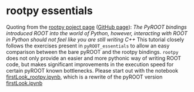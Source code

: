 rootpy essentials
=================

Quoting from the [rootpy poject page](http://www.rootpy.org/index.html) ([GitHub page](https://github.com/rootpy/rootpy/)): *The PyROOT bindings introduced ROOT into the world of Python, however, interacting with ROOT in Python should not feel like you are still writing C++*
This tutorial closely follows the exercises present in ```pyROOT_essentials``` to allow an easy comparison between the bare pyROOT and the rootpy bindings. ```rootpy``` does not only provide an easier and more pythonic way of writing ROOT code, but makes significant improvements in the execution speed for certain pyROOT known bottlenecks.
Please start out with the notebook [firstLook_rootpy.ipynb](firstLook_rootpy.ipynb), which is a rewrite of the pyROOT version [firstLook.ipynb](../firstLook.ipynb) 
